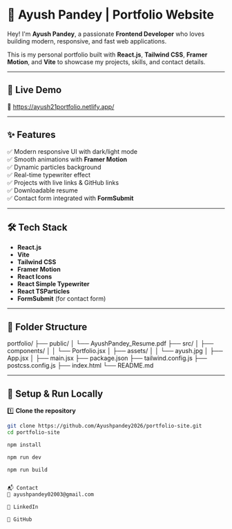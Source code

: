 # 🚀 Ayush Pandey | Portfolio Website

Hey! I'm **Ayush Pandey**, a passionate **Frontend Developer** who loves building modern, responsive, and fast web applications.

This is my personal portfolio built with **React.js**, **Tailwind CSS**, **Framer Motion**, and **Vite** to showcase my projects, skills, and contact details.

---

## 📌 Live Demo

🔗 https://ayush21portfolio.netlify.app/

---

## ✨ Features

✅ Modern responsive UI with dark/light mode  
✅ Smooth animations with **Framer Motion**  
✅ Dynamic particles background  
✅ Real-time typewriter effect  
✅ Projects with live links & GitHub links  
✅ Downloadable resume  
✅ Contact form integrated with **FormSubmit**

---

## 🛠️ Tech Stack

- **React.js**
- **Vite**
- **Tailwind CSS**
- **Framer Motion**
- **React Icons**
- **React Simple Typewriter**
- **React TSParticles**
- **FormSubmit** (for contact form)

---

## 📂 Folder Structure

portfolio/
├── public/
│ └── AyushPandey_Resume.pdf
├── src/
│ ├── components/
│ │ └── Portfolio.jsx
│ ├── assets/
│ │ └── ayush.jpg
│ ├── App.jsx
│ ├── main.jsx
├── package.json
├── tailwind.config.js
├── postcss.config.js
├── index.html
└── README.md



---

## 🧩 Setup & Run Locally

1️⃣ **Clone the repository**
```bash
git clone https://github.com/Ayushpandey2026/portfolio-site.git
cd portfolio-site

npm install

npm run dev

npm run build


📬 Contact
📧 ayushpandey02003@gmail.com

🔗 LinkedIn

🐙 GitHub

